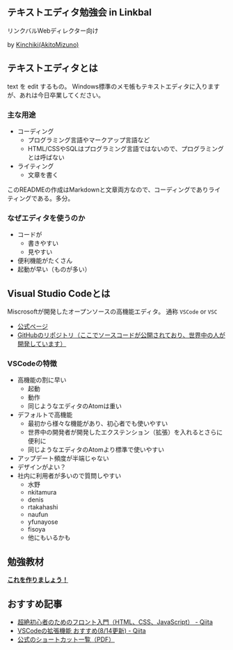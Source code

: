 ## テキストエディタ勉強会 in Linkbal
リンクバルWebディレクター向け

by [Kinchiki(AkitoMizuno)](https://github.com/kinchiki)


## テキストエディタとは
text を edit するもの。
Windows標準のメモ帳もテキストエディタに入りますが、あれは今日卒業してください。

### 主な用途
- コーディング
    - プログラミング言語やマークアップ言語など
    - HTML/CSSやSQLはプログラミング言語ではないので、プログラミングとは呼ばない
- ライティング
    - 文章を書く

このREADMEの作成はMarkdownと文章両方なので、コーディングでありライティングである。多分。

### なぜエディタを使うのか
- コードが
    - 書きやすい
    - 見やすい
- 便利機能がたくさん
- 起動が早い（ものが多い）

## Visual Studio Codeとは
Miscrosoftが開発したオープンソースの高機能エディタ。
通称 `VSCode` or `VSC`

- [公式ページ](https://www.microsoft.com/ja-jp/dev/products/code-vs.aspx)
- [GitHubのリポジトリ（ここでソースコードが公開されており、世界中の人が開発しています）](https://github.com/Microsoft/vscode)

### VSCodeの特徴
- 高機能の割に早い
    - 起動
    - 動作
    - 同じようなエディタのAtomは重い
- デフォルトで高機能
    - 最初から様々な機能があり、初心者でも使いやすい
    - 世界中の開発者が開発したエクステンション（拡張）を入れるとさらに便利に
    - 同じようなエディタのAtomより標準で使いやすい
- アップデート頻度が半端じゃない
- デザインがよい？
- 社内に利用者が多いので質問しやすい
    - 水野
    - nkitamura
    - denis
    - rtakahashi
    - naufun
    - yfunayose
    - fisoya
    - 他にもいるかも

## 勉強教材
**[これを作りましょう！](https://kinchiki.github.io/lb-editor-study-group/)**

## おすすめ記事
- [超絶初心者のためのフロント入門（HTML、CSS、JavaScript） - Qiita](https://qiita.com/shuntaro_tamura/items/c9b2fec0f3a9f7d1e987)
- [VSCodeの拡張機能 おすすめ(8/14更新) - Qiita](https://qiita.com/EbXpJ6bp/items/4b87a092a3d6a0ecf595)
- [公式のショートカット一覧（PDF）](https://code.visualstudio.com/shortcuts/keyboard-shortcuts-windows.pdf)
